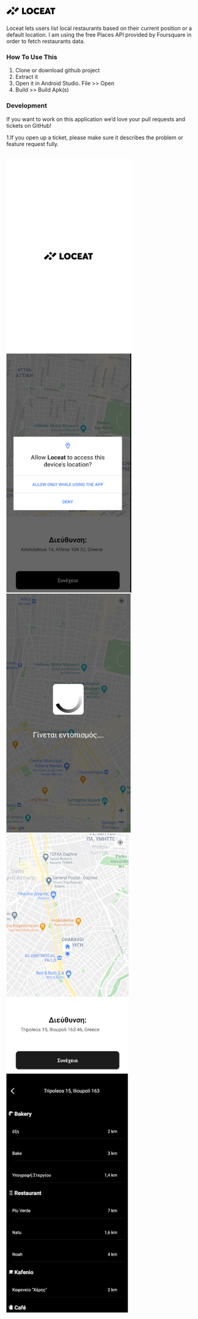 # ![](Screenshots/Screenshot_6.png)
Loceat lets users list local restaurants based on their current position or a default location. I am using the free Places API provided by Foursquare in order to fetch restaurants data.


### How To Use This

1. Clone or download github project
2. Extract it
3. Open it in Android Studio. File >> Open
4. Build >> Build Apk(s)


### Development
If you want to work on this application we’d love your pull requests and tickets on GitHub!

1.If you open up a ticket, please make sure it describes the problem or feature request fully.
##
![](Screenshots/Screenshot_1.png)
![](Screenshots/Screenshot_2.png)
![](Screenshots/Screenshot_3.png)
![](Screenshots/Screenshot_4.png)
![](Screenshots/Screenshot_5.png)